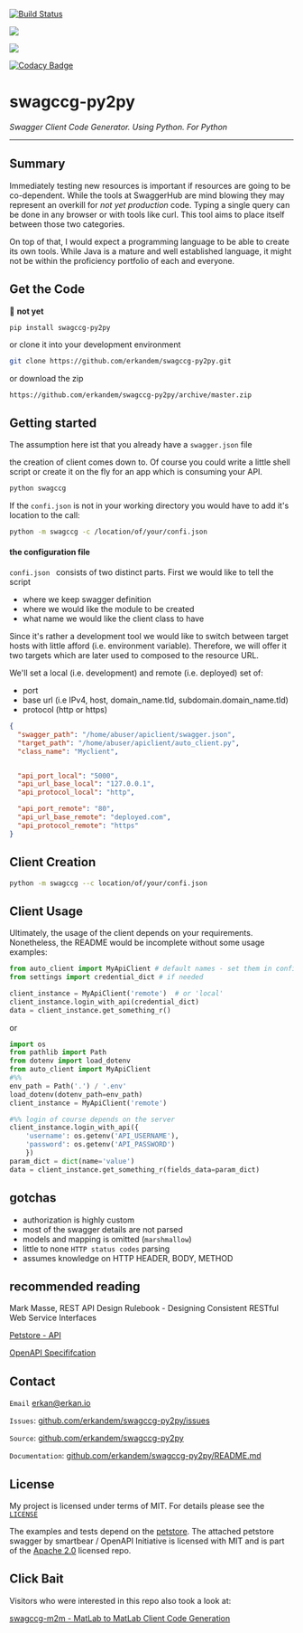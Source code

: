 [![Build Status](https://travis-ci.com/erkandem/swagccg-py2py.svg?token=EM8YQfR9wuLvQFQzBZ5o&branch=master)](https://travis-ci.com/erkandem/swagccg-py2py)

![](https://img.shields.io/badge/License-BSD-blue.svg)

![](https://img.shields.io/badge/Python-3.6%20%7C%203.7%20-blue.svg)

[![Codacy Badge](https://api.codacy.com/project/badge/Grade/0181315639494eda8504e5b5092dee73)](https://www.codacy.com?utm_source=github.com&amp;utm_medium=referral&amp;utm_content=erkandem/swagccg-py2py&amp;utm_campaign=Badge_Grade)

# swagccg-py2py
*Swagger Client Code Generator. Using Python. For Python*

------------------------------------------

## Summary

Immediately testing new resources is important if resources are going to be 
co-dependent. While the tools at SwaggerHub are mind blowing 
they may represent an overkill for *not yet production* code.
Typing a single query can be done in any browser or with tools like curl.
This tool aims to place itself between those two categories.

On top of that, I would expect a programming language to be able to create its own tools. 
While Java is  a mature and well established language, it might not be within the proficiency portfolio of each and everyone.


## Get the Code
🚨 **not yet**
```bash
pip install swagccg-py2py
```

or clone it into your development environment

```bash
git clone https://github.com/erkandem/swagccg-py2py.git
```

or download the zip
```
https://github.com/erkandem/swagccg-py2py/archive/master.zip
```

## Getting started

The assumption here ist that you already have a ``swagger.json`` file

the creation of client comes down to.
Of course you could write a little shell script or create it on the fly
for an app which is consuming your API.

```bash
python swagccg
```

If the ``confi.json`` is not in your working directory
you would have to add it's location to the call:
```bash
python -m swagccg -c /location/of/your/confi.json
```

#### the configuration file

``confi.json `` consists of two distinct parts. 
First we would like to tell the script 
 - where we keep swagger definition 
 - where we would like the module to be created
 - what name we would like the client class to have

Since it's rather a development tool we would like 
to switch between target hosts with little afford (i.e. environment variable).
Therefore, we will offer it two targets which are later used to composed to the 
resource URL.

We'll set a local (i.e. development) and remote (i.e. deployed) set of:
 - port 
 - base url (i.e IPv4, host, domain_name.tld, subdomain.domain_name.tld)
 - protocol (http or https)

```json
{
  "swagger_path": "/home/abuser/apiclient/swagger.json",
  "target_path": "/home/abuser/apiclient/auto_client.py",
  "class_name": "Myclient",


  "api_port_local": "5000",
  "api_url_base_local": "127.0.0.1",
  "api_protocol_local": "http",

  "api_port_remote": "80",
  "api_url_base_remote": "deployed.com",
  "api_protocol_remote": "https"
}
```
## Client Creation 

```bash
python -m swagccg --c location/of/your/confi.json
```


## Client Usage

Ultimately, the usage of the client depends on your requirements.
Nonetheless, the README would be incomplete without some usage examples:

```python
from auto_client import MyApiClient # default names - set them in confi.json
from settings import credential_dict # if needed

client_instance = MyApiClient('remote')  # or 'local' 
client_instance.login_with_api(credential_dict) 
data = client_instance.get_something_r() 
```

or

```python
import os
from pathlib import Path
from dotenv import load_dotenv
from auto_client import MyApiClient
#%%
env_path = Path('.') / '.env'
load_dotenv(dotenv_path=env_path)
client_instance = MyApiClient('remote')

#%% login of course depends on the server
client_instance.login_with_api({
    'username': os.getenv('API_USERNAME'),
    'password': os.getenv('API_PASSWORD')
    })
param_dict = dict(name='value')
data = client_instance.get_something_r(fields_data=param_dict)
```

## gotchas
 - authorization is highly custom
 - most of the swagger details are not parsed
 - models and mapping is omitted (``marshmallow``)
 - little to none ``HTTP status codes`` parsing
 - assumes knowledge on HTTP HEADER, BODY, METHOD

## recommended  reading
Mark Masse, REST API Design Rulebook - Designing Consistent RESTful Web Service Interfaces

[Petstore - API](http://petstore.swagger.io)

[OpenAPI Specififcation](https://github.com/OAI/OpenAPI-Specification)

## Contact

``Email`` [erkan@erkan.io](mailto:erkan@erkan.io)

``Issues``: [github.com/erkandem/swagccg-py2py/issues](https://github.com/erkandem/swagccg-py2py/issues)

``Source``: [github.com/erkandem/swagccg-py2py](https://github.com/erkandem/swagccg-py2py)

``Documentation``: [github.com/erkandem/swagccg-py2py/README.md](https://erkandem.github.io/swagccg-py2py)

## License
My project is licensed under terms of MIT.
For details please see the [``LICENSE``](LICENSE)

The examples and tests depend on the [petstore](http://petstore.swagger.io).
The attached petstore swagger by smartbear /  OpenAPI Initiative is licensed with MIT and is part of  the [Apache 2.0](http://www.apache.org/licenses/LICENSE-2.0.html) licensed repo.

## Click Bait
Visitors who were interested in this repo also took a look at:

[swagccg-m2m - MatLab to MatLab Client Code Generation](https://github.com/erkandem/swagccg-m2m)
